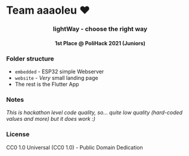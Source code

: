 # Team aaaoleu ❤️

<h3 align=center>
  lightWay - choose the right way
 </h3>
 
 <h4 align=center>
  1st Place @ PoliHack 2021 (Juniors)
</h4>

### Folder structure
- `embedded` - ESP32 simple Webserver
- `website` - *Very* small landing page
- The rest is the Flutter App

### Notes
_This is hackathon level code quality, so... quite low quality (hard-coded values and more) but it does work :)_

### License
CC0 1.0 Universal (CC0 1.0) - Public Domain Dedication
